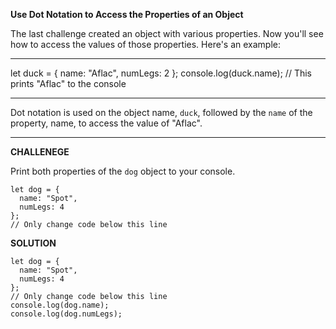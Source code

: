 **Use Dot Notation to Access the Properties of an Object**

The last challenge created an object with various properties. Now you'll see how to access the values of those properties. Here's an example:

***
let duck = {
  name: "Aflac",
  numLegs: 2
};
console.log(duck.name);
// This prints "Aflac" to the console
***

Dot notation is used on the object name, `duck`, followed by the `name` of the property, name, to access the value of "Aflac".




---------------------

**CHALLENEGE**

Print both properties of the `dog` object to your console.

```
let dog = {
  name: "Spot",
  numLegs: 4
};
// Only change code below this line

```

**SOLUTION**

```
let dog = {
  name: "Spot",
  numLegs: 4
};
// Only change code below this line
console.log(dog.name);
console.log(dog.numLegs);
```
